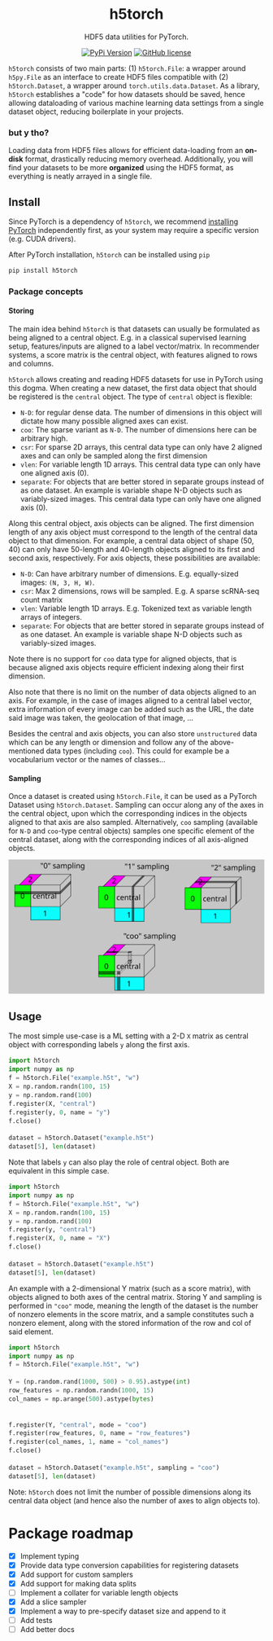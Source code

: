 <div align="center">
<h1>h5torch</h1>

HDF5 data utilities for PyTorch.


[![PyPi Version](https://img.shields.io/pypi/v/h5torch.svg)](https://pypi.python.org/pypi/h5torch/)
[![GitHub license](https://img.shields.io/github/license/gdewael/h5torch)](https://github.com/gdewael/h5torch/blob/main/LICENSE)

</div>

`h5torch` consists of two main parts: (1) `h5torch.File`: a wrapper around `h5py.File` as an interface to create HDF5 files compatible with (2) `h5torch.Dataset`, a wrapper around `torch.utils.data.Dataset`. As a library, `h5torch` establishes a "code" for how datasets should be saved, hence allowing dataloading of various machine learning data settings from a single dataset object, reducing boilerplate in your projects.

### but y tho?
Loading data from HDF5 files allows for efficient data-loading from an **on-disk** format, drastically reducing memory overhead. Additionally, you will find your datasets to be more **organized** using the HDF5 format, as everything is neatly arrayed in a single file.

## Install
Since PyTorch is a dependency of `h5torch`, we recommend [installing PyTorch](https://pytorch.org/get-started/locally/) independently first, as your system may require a specific version (e.g. CUDA drivers).

After PyTorch installation, `h5torch` can be installed using `pip`
```bash
pip install h5torch
```


### Package concepts

#### Storing

The main idea behind `h5torch` is that datasets can usually be formulated as being aligned to a central object. E.g. in a classical supervised learning setup, features/inputs are aligned to a label vector/matrix. In recommender systems, a score matrix is the central object, with features aligned to rows and columns.

`h5torch` allows creating and reading HDF5 datasets for use in PyTorch using this dogma. When creating a new dataset, the first data object that should be registered is the `central` object. The type of `central` object is flexible:

- `N-D`: for regular dense data. The number of dimensions in this object will dictate how many possible aligned axes can exist.
- `coo`: The sparse variant as `N-D`. The number of dimensions here can be arbitrary high.
- `csr`: For sparse 2D arrays, this central data type can only have 2 aligned axes and can only be sampled along the first dimension
- `vlen`: For variable length 1D arrays. This central data type can only have one aligned axis (0).
- `separate`: For objects that are better stored in separate groups instead of as one dataset. An example is variable shape N-D objects such as variably-sized images. This central data type can only have one aligned axis (0).

Along this central object, axis objects can be aligned. The first dimension length of any axis object must correspond to the length of the central data object to that dimension. For example, a central data object of shape (50, 40) can only have 50-length and 40-length objects aligned to its first and second axis, respectively. For axis objects, these possibilities are available:

- `N-D`: Can have arbitrary number of dimensions. E.g. equally-sized images: `(N, 3, H, W)`.
- `csr`: Max 2 dimensions, rows will be sampled. E.g. A sparse scRNA-seq count matrix
- `vlen`: Variable length 1D arrays. E.g. Tokenized text as variable length arrays of integers.
- `separate`: For objects that are better stored in separate groups instead of as one dataset. An example is variable shape N-D objects such as variably-sized images.

Note there is no support for `coo` data type for aligned objects, that is because aligned axis objects require efficient indexing along their first dimension.

Also note that there is no limit on the number of data objects aligned to an axis. For example, in the case of images aligned to a central label vector, extra information of every image can be added such as the URL, the date said image was taken, the geolocation of that image, ...

Besides the central and axis objects, you can also store `unstructured` data which can be any length or dimension and follow any of the above-mentioned data types (including `coo`). This could for example be a vocabularium vector or the names of classes...

#### Sampling

Once a dataset is created using `h5torch.File`, it can be used as a PyTorch Dataset using `h5torch.Dataset`. Sampling can occur along any of the axes in the central object, upon which the corresponding indices in the objects aligned to that axis are also sampled. Alternatively, `coo` sampling (available for `N-D` and `coo`-type central objects) samples one specific element of the central dataset, along with the corresponding indices of all axis-aligned objects.

<img src="./h5torch/img/h5torch.svg" width="750">

## Usage

The most simple use-case is a ML setting with a 2-D `X` matrix as central object with corresponding labels `y` along the first axis.

```python
import h5torch
import numpy as np
f = h5torch.File("example.h5t", "w")
X = np.random.randn(100, 15)
y = np.random.rand(100)
f.register(X, "central")
f.register(y, 0, name = "y")
f.close()

dataset = h5torch.Dataset("example.h5t")
dataset[5], len(dataset)
```

Note that labels `y` can also play the role of central object. Both are equivalent in this simple case.
```python
import h5torch
import numpy as np
f = h5torch.File("example.h5t", "w")
X = np.random.randn(100, 15)
y = np.random.rand(100)
f.register(y, "central")
f.register(X, 0, name = "X")
f.close()

dataset = h5torch.Dataset("example.h5t")
dataset[5], len(dataset)
```

An example with a 2-dimensional Y matrix (such as a score matrix), with objects aligned to both axes of the central matrix. Storing Y and sampling is performed in `"coo"` mode, meaning the length of the dataset is the number of nonzero elements in the score matrix, and a sample constitutes such a nonzero element, along with the stored information of the row and col of said element.
```python
import h5torch
import numpy as np
f = h5torch.File("example.h5t", "w")

Y = (np.random.rand(1000, 500) > 0.95).astype(int)
row_features = np.random.randn(1000, 15)
col_names = np.arange(500).astype(bytes)


f.register(Y, "central", mode = "coo")
f.register(row_features, 0, name = "row_features")
f.register(col_names, 1, name = "col_names")
f.close()

dataset = h5torch.Dataset("example.h5t", sampling = "coo")
dataset[5], len(dataset)
```
Note: `h5torch` does not limit the number of possible dimensions along its central data object (and hence also the number of axes to align objects to).





# Package roadmap
- [x] Implement typing
- [x] Provide data type conversion capabilities for registering datasets
- [x] Add support for custom samplers
- [x] Add support for making data splits
- [ ] Implement a collater for variable length objects
- [x] Add a slice sampler
- [x] Implement a way to pre-specify dataset size and append to it
- [ ] Add tests
- [ ] Add better docs